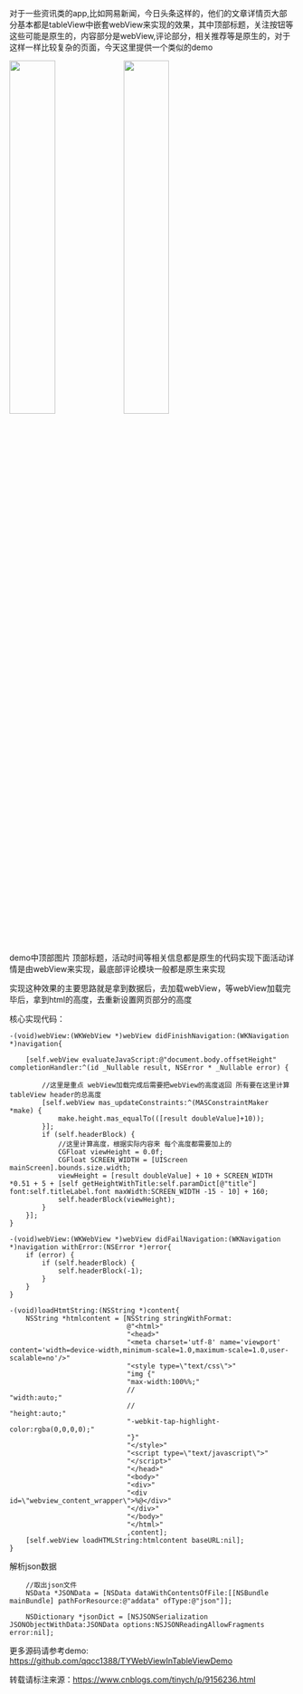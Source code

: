 
对于一些资讯类的app,比如网易新闻，今日头条这样的，他们的文章详情页大部分基本都是tableView中嵌套webView来实现的效果，其中顶部标题，关注按钮等这些可能是原生的，内容部分是webView,评论部分，相关推荐等是原生的，对于这样一样比较复杂的页面，今天这里提供一个类似的demo

<img src="https://images2018.cnblogs.com/blog/950551/201806/950551-20180608162437534-368859194.png" width="40%" height="40%"><img src="https://images2018.cnblogs.com/blog/950551/201806/950551-20180608161606399-1433122610.png" width="40%" height="40%">

demo中顶部图片 顶部标题，活动时间等相关信息都是原生的代码实现下面活动详情是由webView来实现，最底部评论模块一般都是原生来实现

实现这种效果的主要思路就是拿到数据后，去加载webView，等webView加载完毕后，拿到html的高度，去重新设置网页部分的高度

核心实现代码：
```
-(void)webView:(WKWebView *)webView didFinishNavigation:(WKNavigation *)navigation{
    
    [self.webView evaluateJavaScript:@"document.body.offsetHeight" completionHandler:^(id _Nullable result, NSError * _Nullable error) {
        
        //这里是重点 webView加载完成后需要把webView的高度返回 所有要在这里计算tableView header的总高度
        [self.webView mas_updateConstraints:^(MASConstraintMaker *make) {
            make.height.mas_equalTo(([result doubleValue]+10));
        }];
        if (self.headerBlock) {
            //这里计算高度，根据实际内容来 每个高度都需要加上的
            CGFloat viewHeight = 0.0f;
            CGFloat SCREEN_WIDTH = [UIScreen mainScreen].bounds.size.width;
            viewHeight = [result doubleValue] + 10 + SCREEN_WIDTH *0.51 + 5 + [self getHeightWithTitle:self.paramDict[@"title"] font:self.titleLabel.font maxWidth:SCREEN_WIDTH -15 - 10] + 160;
            self.headerBlock(viewHeight);
        }
    }];
}

-(void)webView:(WKWebView *)webView didFailNavigation:(WKNavigation *)navigation withError:(NSError *)error{
    if (error) {
        if (self.headerBlock) {
            self.headerBlock(-1);
        }
    }
}

-(void)loadHtmtString:(NSString *)content{
    NSString *htmlcontent = [NSString stringWithFormat:
                             @"<html>"
                             "<head>"
                             "<meta charset='utf-8' name='viewport' content='width=device-width,minimum-scale=1.0,maximum-scale=1.0,user-scalable=no'/>"
                             "<style type=\"text/css\">"
                             "img {"
                             "max-width:100%%;"
                             //                             "width:auto;"
                             //                             "height:auto;"
                             "-webkit-tap-highlight-color:rgba(0,0,0,0);"
                             "}"
                             "</style>"
                             "<script type=\"text/javascript\">"
                             "</script>"
                             "</head>"
                             "<body>"
                             "<div>"
                             "<div id=\"webview_content_wrapper\">%@</div>"
                             "</div>"
                             "</body>"
                             "</html>"
                             ,content];
    [self.webView loadHTMLString:htmlcontent baseURL:nil];
}
```
解析json数据
```
    //取出json文件
    NSData *JSONData = [NSData dataWithContentsOfFile:[[NSBundle mainBundle] pathForResource:@"addata" ofType:@"json"]];
    
    NSDictionary *jsonDict = [NSJSONSerialization JSONObjectWithData:JSONData options:NSJSONReadingAllowFragments error:nil];
```

更多源码请参考demo: https://github.com/qqcc1388/TYWebViewInTableViewDemo

转载请标注来源：https://www.cnblogs.com/tinych/p/9156236.html

